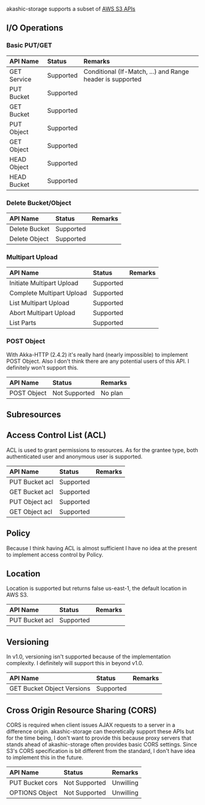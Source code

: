 akashic-storage supports a subset of [AWS S3 APIs](http://docs.aws.amazon.com/ja_jp/AmazonS3/latest/API/APIRest.html)

## I/O Operations

### Basic PUT/GET

| API Name | Status | Remarks |
|:--|:--|:--|
| GET Service | Supported | Conditional (If-Match, ...) and Range header is supported |
| PUT Bucket | Supported | |
| GET Bucket | Supported | |
| PUT Object | Supported | |
| GET Object | Supported | |
| HEAD Object | Supported | |
| HEAD Bucket | Supported | |


### Delete Bucket/Object

| API Name | Status | Remarks |
|:--|:--|:--|
| Delete Bucket | Supported | |
| Delete Object | Supported | |

### Multipart Upload

| API Name | Status | Remarks |
|:--|:--|:--|
| Initiate Multipart Upload | Supported | |
| Complete Multipart Upload | Supported | |
| List Multipart Upload | Supported | |
| Abort Multipart Upload | Supported | |
| List Parts | Supported | |

### POST Object

With Akka-HTTP (2.4.2) it's really hard (nearly impossible) to implement POST Object.
Also I don't think there are any potential users of this API.
I definitely won't support this.

| API Name | Status | Remarks |
|:--|:--|:--|
| POST Object | Not Supported | No plan |

## Subresources

## Access Control List (ACL)

ACL is used to grant permissions to resources.
As for the grantee type, both authenticated user and anonymous user
is supported.

| API Name | Status | Remarks |
|:--|:--|:--|
| PUT Bucket acl | Supported | |
| GET Bucket acl | Supported | |
| PUT Object acl | Supported | |
| GET Object acl | Supported | |

## Policy

Because I think having ACL is almost sufficient
I have no idea at the present to implement access control by Policy.

## Location
Location is supported but returns false us-east-1, the default location in AWS S3.

| API Name | Status | Remarks |
|:--|:--|:--|
| PUT Bucket acl | Supported | |

## Versioning
In v1.0, versioning isn't supported because of the implementation complexity.
I definitely will support this in beyond v1.0.

| API Name | Status | Remarks |
|:--|:--|:--|
| GET Bucket Object Versions | Supported | |

## Cross Origin Resource Sharing (CORS)

CORS is required when client issues AJAX requests to a server in a difference origin.
akashic-storage can theoretically support these APIs but
for the time being, I don't want to provide this because
proxy servers that stands ahead of akashic-storage often provides basic CORS settings.
Since S3's CORS specification is bit different from the standard, I don't have idea to
implement this in the future.

| API Name | Status | Remarks |
|:--|:--|:--|
| PUT Bucket cors | Not Supported | Unwilling |
| OPTIONS Object | Not Supported | Unwilling |





